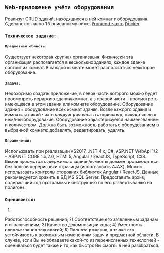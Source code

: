 ## `Web-приложение учёта оборудования`
Реализут CRUD зданий, находящихся в ней комнат и оборудования.
Сделано согласно ТЗ описанному ниже.
[Frontend-часть](https://github.com/dgrtf/React-construction)
[Docker](https://hub.docker.com/r/dgrtf/constructionreact)

### `Техническое задание:`

#### `Предметная область:`
Существует некоторая крупная организация.
Физически эта организация располагается в нескольких зданиях, каждое здание состоит из комнат.
В каждой комнате может располагаться некоторое оборудование.
#### `Задача:`
Необходимо создать приложение, в левой части которого можно будет просмотреть иерархию
зданий/комнат, а в правой части – просмотреть имеющееся в этом здании или комнате оборудование.
Оборудование здания = оборудование всех комнат здания.
Возле каждого здания и комнаты в левой части следует располагать индикатор, находится ли в нем/ней
оборудование.
Оборудование характеризуется наименованием и количеством.
Должна быть возможность работать с оборудованием в выбранной комнате: добавлять, редактировать,
удалять.
#### `Ограничения:`
Использовать при реализации VS2017, .NET 4.x, C#, ASP.NET WebApi 1/2 – ASP.NET CORE 1.x/2.0, HTML5, Angular
/ ReactJS, TypeScript, CSS.
Вызов просмотра содержимого здания/комнаты должен производиться без полной перерисовки страницы
(использовать AJAX).
Можно использовать контролы сторонних библиотек Angular / ReactJS.
Данные рекомендуется хранить в БД MS SQL Server.
Предоставить архив, содержащий код программы и инструкцию по его развертыванию на полигоне.
### `Оценивается:`
1)
Работоспособность решения;
2)
Соответствие его заявленным задачам и ограничениям;
3)
Качество декомпозиции кода;
4)
Уместность использования технологий;
5)
Полнота решения, а также его устойчивость к возможным изменениям задач и предметной области.
В случае, если Вы не обладаете какой-то из перечисленных технологией - оцениваться будет также и то, как
быстро Вы смогли в ней разобраться.

